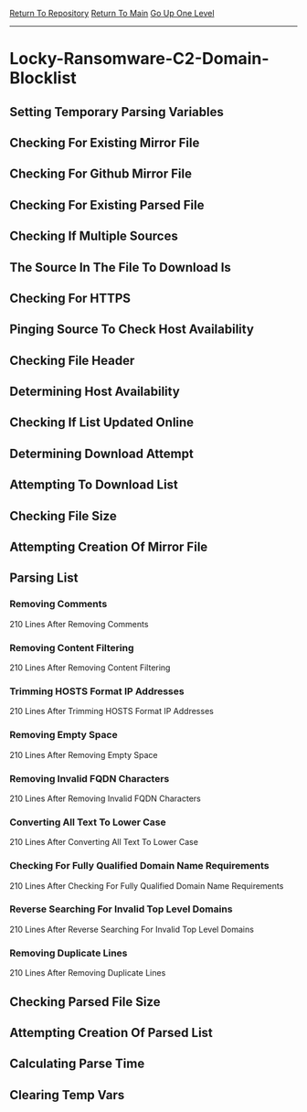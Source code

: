 [Return To Repository](https://github.com/deathbybandaid/piholeparser/)
[Return To Main](https://github.com/deathbybandaid/piholeparser/blob/dev-nomerge/RecentRunLogs/Mainlog.md)
[Go Up One Level](https://github.com/deathbybandaid/piholeparser/blob/dev-nomerge/RecentRunLogs/TopLevelScripts/30-Processing-External-Blacklists.md)
____________________________________
# Locky-Ransomware-C2-Domain-Blocklist
## Setting Temporary Parsing Variables
## Checking For Existing Mirror File
## Checking For Github Mirror File
## Checking For Existing Parsed File
## Checking If Multiple Sources
## The Source In The File To Download Is
## Checking For HTTPS
## Pinging Source To Check Host Availability
## Checking File Header
## Determining Host Availability
## Checking If List Updated Online
## Determining Download Attempt
## Attempting To Download List
## Checking File Size
## Attempting Creation Of Mirror File
## Parsing List
### Removing Comments
210 Lines After Removing Comments
### Removing Content Filtering
210 Lines After Removing Content Filtering
### Trimming HOSTS Format IP Addresses
210 Lines After Trimming HOSTS Format IP Addresses
### Removing Empty Space
210 Lines After Removing Empty Space
### Removing Invalid FQDN Characters
210 Lines After Removing Invalid FQDN Characters
### Converting All Text To Lower Case
210 Lines After Converting All Text To Lower Case
### Checking For Fully Qualified Domain Name Requirements
210 Lines After Checking For Fully Qualified Domain Name Requirements
### Reverse Searching For Invalid Top Level Domains
210 Lines After Reverse Searching For Invalid Top Level Domains
### Removing Duplicate Lines
210 Lines After Removing Duplicate Lines
## Checking Parsed File Size
## Attempting Creation Of Parsed List
## Calculating Parse Time
## Clearing Temp Vars
